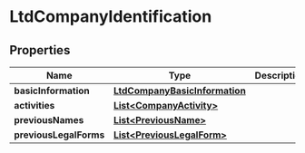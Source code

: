 
# LtdCompanyIdentification

## Properties
Name | Type | Description | Notes
------------ | ------------- | ------------- | -------------
**basicInformation** | [**LtdCompanyBasicInformation**](LtdCompanyBasicInformation.md) |  |  [optional]
**activities** | [**List&lt;CompanyActivity&gt;**](CompanyActivity.md) |  |  [optional]
**previousNames** | [**List&lt;PreviousName&gt;**](PreviousName.md) |  |  [optional]
**previousLegalForms** | [**List&lt;PreviousLegalForm&gt;**](PreviousLegalForm.md) |  |  [optional]



